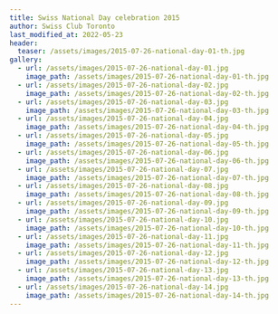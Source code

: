 ```yaml
---
title: Swiss National Day celebration 2015
author: Swiss Club Toronto
last_modified_at: 2022-05-23
header:
  teaser: /assets/images/2015-07-26-national-day-01-th.jpg
gallery:
  - url: /assets/images/2015-07-26-national-day-01.jpg
    image_path: /assets/images/2015-07-26-national-day-01-th.jpg
  - url: /assets/images/2015-07-26-national-day-02.jpg
    image_path: /assets/images/2015-07-26-national-day-02-th.jpg
  - url: /assets/images/2015-07-26-national-day-03.jpg
    image_path: /assets/images/2015-07-26-national-day-03-th.jpg
  - url: /assets/images/2015-07-26-national-day-04.jpg
    image_path: /assets/images/2015-07-26-national-day-04-th.jpg
  - url: /assets/images/2015-07-26-national-day-05.jpg
    image_path: /assets/images/2015-07-26-national-day-05-th.jpg
  - url: /assets/images/2015-07-26-national-day-06.jpg
    image_path: /assets/images/2015-07-26-national-day-06-th.jpg
  - url: /assets/images/2015-07-26-national-day-07.jpg
    image_path: /assets/images/2015-07-26-national-day-07-th.jpg
  - url: /assets/images/2015-07-26-national-day-08.jpg
    image_path: /assets/images/2015-07-26-national-day-08-th.jpg
  - url: /assets/images/2015-07-26-national-day-09.jpg
    image_path: /assets/images/2015-07-26-national-day-09-th.jpg
  - url: /assets/images/2015-07-26-national-day-10.jpg
    image_path: /assets/images/2015-07-26-national-day-10-th.jpg
  - url: /assets/images/2015-07-26-national-day-11.jpg
    image_path: /assets/images/2015-07-26-national-day-11-th.jpg
  - url: /assets/images/2015-07-26-national-day-12.jpg
    image_path: /assets/images/2015-07-26-national-day-12-th.jpg
  - url: /assets/images/2015-07-26-national-day-13.jpg
    image_path: /assets/images/2015-07-26-national-day-13-th.jpg
  - url: /assets/images/2015-07-26-national-day-14.jpg
    image_path: /assets/images/2015-07-26-national-day-14-th.jpg
---
```


